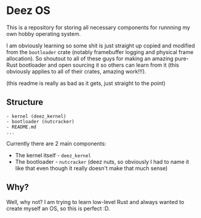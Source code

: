 # Deez OS

This is a repository for storing all necessary components for runnning my own hobby operating system.

I am obviously learning so some shit is just straight up copied and modified from the `bootloader` crate
(notably framebuffer logging and physical frame allocation).
So shoutout to all of these guys for making an amazing pure-Rust bootloader and open sourcing it so others can learn from it
(this obviously applies to all of their crates, amazing work!!!).

(this readme is really as bad as it gets, just straight to the point)

## Structure

```
- kernel (deez_kernel)
- bootloader (nutcracker)
- README.md
...
```

Currently there are 2 main components:
-   The kernel itself - `deez_kernel`
-   The bootloader - `nutcracker` (deez nuts, so obviously I had to name it like that even though it really doesn't make that much sense)

## Why?

Well, why not? I am trying to learn low-level Rust and always wanted to create myself an OS, so this is perfect :D.

